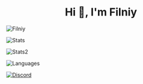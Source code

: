 <h1 align="center">Hi 👋, I'm Filniy</h1>
<p> <img src="https://komarev.com/ghpvc/?username=Filniy&label=Profile%20views&color=0e75b6&style=flat" alt="Filniy" /> </p>
<p> <img alt="Stats" src="https://github-readme-stats.vercel.app/api?username=Filniy&count_private=true&show_icons=true&show_icons=true&theme=dracula" /> </p>
<p> <img alt="Stats2" src="https://github-readme-streak-stats.herokuapp.com/?user=Filniy&theme=dracula" /> </p>
<p> <img alt="Languages" src="https://github-readme-stats.vercel.app/api/top-langs/?username=Filniy&layout=compact&langs_count=10&show_icons=true&theme=dracula" /> </p>
<a href="https://discord.com/users/617359404848906250"><img src="https://lanyard.cnrad.dev/api/617359404848906250?borderRadius=20px&bg=00000000&idleMessage=Probably%20doing%20something%20else..." alt="Discord" /></a>
<!--
**Filniy/Filniy** is a ✨ _special_ ✨ repository because its `README.md` (this file) appears on your GitHub profile.

Here are some ideas to get you started:

- 🔭 I’m currently working on ...
- 🌱 I’m currently learning ...
- 👯 I’m looking to collaborate on ...
- 🤔 I’m looking for help with ...
- 💬 Ask me about ...
- 📫 How to reach me: ...
- 😄 Pronouns: ...
- ⚡ Fun fact: ...
-->
